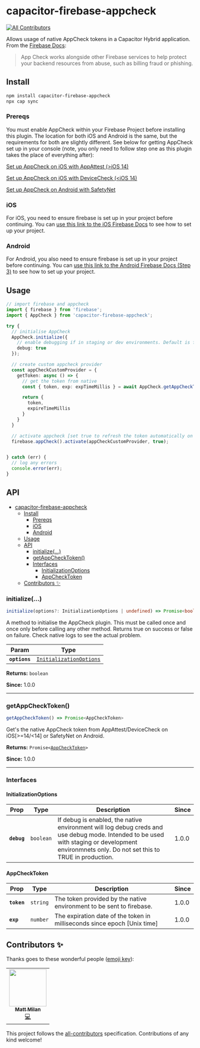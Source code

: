 # capacitor-firebase-appcheck
<!-- ALL-CONTRIBUTORS-BADGE:START - Do not remove or modify this section -->
[![All Contributors](https://img.shields.io/badge/all_contributors-1-orange.svg?style=flat-square)](#contributors-)
<!-- ALL-CONTRIBUTORS-BADGE:END -->

Allows usage of native AppCheck tokens in a Capacitor Hybrid application. 
From the [Firebase Docs](https://firebase.google.com/docs/app-check):
>App Check works alongside other Firebase services to help protect your backend resources from abuse, such as billing fraud or phishing.

## Install

```bash
npm install capacitor-firebase-appcheck
npx cap sync
```

### Prereqs

You must enable AppCheck within your Firebase Project before installing this plugin. The location for both iOS and Android is the same, but the requirements for both are slightly different. See below for getting AppCheck set
up in your console (note, you only need to follow step one as this plugin takes the place of everything after):

[Set up AppCheck on iOS with AppAttest (>iOS 14)](https://firebase.google.com/docs/app-check/ios/app-attest-provider#project-setup)

[Set up AppCheck on iOS with DeviceCheck (<iOS 14)](https://firebase.google.com/docs/app-check/ios/devicecheck-provider#project-setup)

[Set up AppCheck on Android with SafetyNet](https://firebase.google.com/docs/app-check/android/safetynet-provider#project-setup)
### iOS

For iOS, you need to ensure firebase is set up in your project before continuing. You
can [use this link to the iOS Firebase Docs](https://firebase.google.com/docs/ios/setup#add-config-file) to see how to set up your project.

### Android

For Android, you also need to ensure firebase is set up in your project before continuing. You
can [use this link to the Android Firebase Docs (Step 3)](https://firebase.google.com/docs/android/setup#add-config-file) to see how to set up your project.

## Usage

```typescript
// import firebase and appcheck
import { firebase } from 'firebase';
import { AppCheck } from 'capacitor-firebase-appcheck';

try {
  // initialise AppCheck
  AppCheck.initialize({
    // enable debugging if in staging or dev environments. Default is false.
    debug: true
  });

  // create custom appcheck provider
  const appCheckCustomProvider = {
    getToken: async () => {
      // get the token from native
      const { token, exp: expTimeMillis } = await AppCheck.getAppCheckToken();

      return {
        token,
        expireTimeMillis
      }
    }
  }

  // activate appcheck [set true to refresh the token automatically on expiry]
  firebase.appCheck().activate(appCheckCustomProvider, true);


} catch (err) {
  // log any errors
  console.error(err);
}
```

## API

<docgen-index>

- [capacitor-firebase-appcheck](#capacitor-firebase-appcheck)
  - [Install](#install)
    - [Prereqs](#prereqs)
    - [iOS](#ios)
    - [Android](#android)
  - [Usage](#usage)
  - [API](#api)
    - [initialize(...)](#initialize)
    - [getAppCheckToken()](#getappchecktoken)
    - [Interfaces](#interfaces)
      - [InitializationOptions](#initializationoptions)
      - [AppCheckToken](#appchecktoken)
  - [Contributors ✨](#contributors-)

</docgen-index>

<docgen-api>
<!--Update the source file JSDoc comments and rerun docgen to update the docs below-->

### initialize(...)

```typescript
initialize(options?: InitializationOptions | undefined) => Promise<boolean>
```

A method to initialise the AppCheck plugin. This must be called once and once only before
calling any other method. Returns true on success or false on failure. Check native logs to
see the actual problem.

| Param         | Type                                                                    |
| ------------- | ----------------------------------------------------------------------- |
| **`options`** | <code><a href="#initializationoptions">InitializationOptions</a></code> |

**Returns:** <code>boolean</code>

**Since:** 1.0.0

--------------------


### getAppCheckToken()

```typescript
getAppCheckToken() => Promise<AppCheckToken>
```

Get's the native AppCheck token from AppAttest/DeviceCheck on iOS[&gt;=14/&lt;14] or SafetyNet on Android.

**Returns:** <code>Promise\<<a href="#AppCheckToken">AppCheckToken</a>\></code>

**Since:** 1.0.0

--------------------


### Interfaces


#### InitializationOptions

| Prop        | Type                 | Description                                                                                                                                                                                    | Since |
| ----------- | -------------------- | ---------------------------------------------------------------------------------------------------------------------------------------------------------------------------------------------- | ----- |
| **`debug`** | <code>boolean</code> | If debug is enabled, the native environment will log debug creds and use debug mode. Intended to be used with staging or development environmnets only. Do not set this to TRUE in production. | 1.0.0 |

#### AppCheckToken

| Prop | Type | Description | Since |
| ---- | ---- | ----------- | ----- |
| **`token`** | <code>string</code> | The token provided by the native environment to be sent to firebase. | 1.0.0 |
| **`exp`** | <code>number</code> | The expiration date of the token in milliseconds since epoch [Unix time] | 1.0.0 |

</docgen-api>

## Contributors ✨

Thanks goes to these wonderful people ([emoji key](https://allcontributors.org/docs/en/emoji-key)):

<!-- ALL-CONTRIBUTORS-LIST:START - Do not remove or modify this section -->
<!-- prettier-ignore-start -->
<!-- markdownlint-disable -->
<table>
  <tr>
    <td align="center"><a href="https://mattmilan.dev/"><img src="https://avatars.githubusercontent.com/u/49694881?v=4?s=100" width="100px;" alt=""/><br /><sub><b>Matt Milan</b></sub></a><br /><a href="https://github.com/mattmilan-dev/capacitor-firebase-appcheck/commits?author=mattmilan-dev" title="Code">💻</a></td>
  </tr>
</table>

<!-- markdownlint-restore -->
<!-- prettier-ignore-end -->

<!-- ALL-CONTRIBUTORS-LIST:END -->

This project follows the [all-contributors](https://github.com/all-contributors/all-contributors) specification. Contributions of any kind welcome!